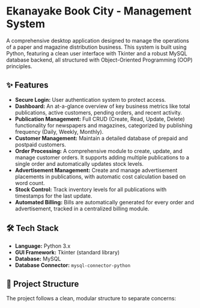 # Ekanayake Book City - Management System

A comprehensive desktop application designed to manage the operations of a paper and magazine distribution business. This system is built using Python, featuring a clean user interface with Tkinter and a robust MySQL database backend, all structured with Object-Oriented Programming (OOP) principles.

## ✨ Features

*   **Secure Login:** User authentication system to protect access.
*   **Dashboard:** An at-a-glance overview of key business metrics like total publications, active customers, pending orders, and recent activity.
*   **Publication Management:** Full CRUD (Create, Read, Update, Delete) functionality for newspapers and magazines, categorized by publishing frequency (Daily, Weekly, Monthly).
*   **Customer Management:** Maintain a detailed database of prepaid and postpaid customers.
*   **Order Processing:** A comprehensive module to create, update, and manage customer orders. It supports adding multiple publications to a single order and automatically updates stock levels.
*   **Advertisement Management:** Create and manage advertisement placements in publications, with automatic cost calculation based on word count.
*   **Stock Control:** Track inventory levels for all publications with timestamps for the last update.
*   **Automated Billing:** Bills are automatically generated for every order and advertisement, tracked in a centralized billing module.

## 🛠️ Tech Stack

*   **Language:** Python 3.x
*   **GUI Framework:** Tkinter (standard library)
*   **Database:** MySQL
*   **Database Connector:** `mysql-connector-python`

## 📂 Project Structure

The project follows a clean, modular structure to separate concerns:
